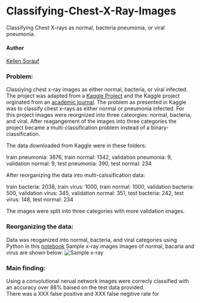# Classifying-Chest-X-Ray-Images
Classifying Chest X-rays as normal, bacteria pneumonia, or viral pneumonia.

#### Author
[Kellen Sorauf](https://www.linkedin.com/in/kellen-sorauf-3983505/)

### Problem:
Classiying chest x-ray images as either normal, bacteria, or viral infected. The project was adapted from a [Kaggle Project](https://www.kaggle.com/paultimothymooney/chest-xray-pneumonia) and the Kaggle project orginated from an [academic journal](https://www.cell.com/cell/fulltext/S0092-8674(18)30154-5). The problem as presented in Kaggle was to classify chest x-rays as either normal or pneumonia infected. For this project images were reorgnized into three cateorgies: normal, bacteria, and viral.  After reagangement of the images into three categories the project became a multi-classification problem instead of a binary-classification.  

The data downloaded from Kaggle were in these folders: 

train pneumonia: 3876,
train normal: 1342, 
validation pneumonia: 9, 
validation normal: 9, 
test pneumonia: 390, 
test normal: 234

After reorganizing the data into multi-calssification data:

train bacteria: 2038,
train virus: 1000,
train normal: 1000,
validation bacteria: 500,
validation virus: 345,
validation normal: 351,
test bacteria: 242,
test virus: 148,
test normal: 234

The images were split into three categories with more validation images.

### Reorganizing the data:
Data was reoganized into normal, bacteria, and viral categories using Python in this [notebook](https://github.com/Mrsnellek/Classiyfing-Chest-X-Ray-Images/blob/master/Split_x_ray_data.ipynb)
Sample x-ray images images of normal, bacaria and virus are shown below: 
![Sample x-ray](https://github.com/Mrsnellek/Classiyfing-Chest-X-Ray-Images/blob/master/Sample%20xray%20images.png)

### Main finding:
Using a convolutional nerual network images were correcly classified with an accuracy over 88% baised on the test data provided.  
There was a XXX false positive and XXX false negitive rate for 

